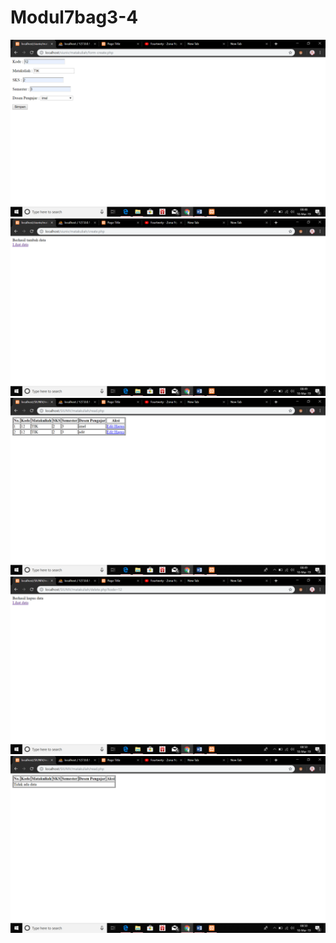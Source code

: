 # Modul7bag3-4

![alt text](https://github.com/ImeldaZahwaAracella27rpl/Modul7bag3-4/blob/master/hasilmatakuliah/Screenshot%20(117).png)
![alt text](https://github.com/ImeldaZahwaAracella27rpl/Modul7bag3-4/blob/master/hasilmatakuliah/Screenshot%20(118).png)
![alt text](https://github.com/ImeldaZahwaAracella27rpl/Modul7bag3-4/blob/master/hasilmatakuliah/Screenshot%20(119).png)
![alt text](https://github.com/ImeldaZahwaAracella27rpl/Modul7bag3-4/blob/master/hasilmatakuliah/Screenshot%20(120).png)
![alt text](https://github.com/ImeldaZahwaAracella27rpl/Modul7bag3-4/blob/master/hasilmatakuliah/Screenshot%20(121).png)
